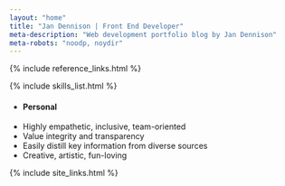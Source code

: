 ```yaml
---
layout: "home"
title: "Jan Dennison | Front End Developer"
meta-description: "Web development portfolio blog by Jan Dennison"
meta-robots: "noodp, noydir"
---
```

{% include reference_links.html %}

{% include skills_list.html %}

<section id="intro-cont" class="flex-container">
  <ul class="no-bullets">
    <li><h4 class="skills_title">Personal</h4></li>
    <li><span class="icon-heart-empty"></span>Highly empathetic, inclusive, team-oriented</li>
    <li><span class="icon-heart-empty"></span>Value integrity and transparency</li>
    <li><span class="icon-heart-empty"></span>Easily distill key information from diverse sources</li>
    <li><span class="icon-heart-empty"></span>Creative, artistic, fun-loving</li>
  </ul>
  {% include site_links.html %}
</section>
